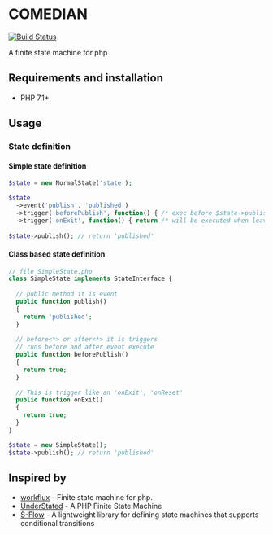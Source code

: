 # COMEDIAN 

[![Build Status](https://travis-ci.org/alvlapo/comedian.svg?branch=master)](https://travis-ci.org/alvlapo/comedian)

A finite state machine for php

## Requirements and installation

- PHP 7.1+

## Usage

### State definition

#### Simple state definition
```php
$state = new NormalState('state');

$state
  ->event('publish', 'published')
  ->trigger('beforePublish', function() { /* exec before $state->publish() run */ })
  ->trigger('onExit', function() { return /* will be executed when leaving this state */; });
  
$state->publish(); // return 'published'
```

#### Class based state definition

```php
// file SimpleState.php
class SimpleState implements StateInterface {
  
  // public method it is event
  public function publish()
  {
    return 'published';
  }
  
  // before<*> or after<*> it is triggers
  // runs before and after event execute
  public function beforePublish()
  {
    return true;
  }
  
  // This is trigger like an 'onExit', 'onReset'
  public function onExit()
  {
    return true;
  }
}

$state = new SimpleState();
$state->publish(); // return 'published'
```

## Inspired by

* [workflux](https://github.com/shrink0r/workflux) - Finite state machine for php.
* [UnderStated](https://github.com/Daveawb/UnderStated) - A PHP Finite State Machine
* [S-Flow](https://github.com/pwm/s-flow) - A lightweight library for defining state machines that supports conditional transitions 